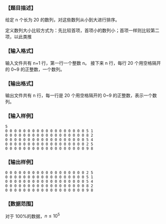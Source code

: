 ### 【题目描述】

给定 n 个长为 20 的数列，对这些数列从小到大进行排序。 
 
定义数列大小比较方式为：先比较首项，首项小的数列小；首项一样则比较第二项，以此类推

### 【输入格式】

输入文件共有 n+1 行，第一行一个整数 n。 
接下来 n 行，每行 20 个用空格隔开的 0~9 的正整数，一个数列。 
 

### 【输出格式】

输出文件共有 n 行，每一行是 20 个用空格隔开的 0~9 的正整数，表示一个数列。 

### 【输入样例】

```plaintext
5 
0 0 0 0 0 0 0 0 0 0 0 0 0 0 0 0 0 0 5 1 
0 0 0 0 0 0 0 0 0 0 0 0 0 0 0 0 0 0 8 2 
0 0 0 0 0 0 0 0 0 0 0 0 0 0 0 0 0 0 5 4 
0 0 0 0 0 0 0 0 0 0 0 0 0 0 0 0 0 0 2 5 
0 0 0 0 0 0 0 0 0 0 0 0 0 0 0 0 0 0 9 8 
```


### 【输出样例】 

```plaintext
0 0 0 0 0 0 0 0 0 0 0 0 0 0 0 0 0 0 2 5 
0 0 0 0 0 0 0 0 0 0 0 0 0 0 0 0 0 0 5 1 
0 0 0 0 0 0 0 0 0 0 0 0 0 0 0 0 0 0 5 4 
0 0 0 0 0 0 0 0 0 0 0 0 0 0 0 0 0 0 8 2 
0 0 0 0 0 0 0 0 0 0 0 0 0 0 0 0 0 0 9 8 
```

### 【数据范围】

对于 100%的数据，$n \leqslant 10^5$
 
